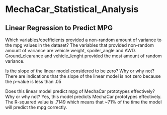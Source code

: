 # MechaCar_Statistical_Analysis
## Linear Regression to Predict MPG
Which variables/coefficients provided a non-random amount of variance to the mpg values in the dataset?
The variables that provided non-random amount of variance are vehicle weight, spoiler_angle and AWD.
Ground_clearance and vehicle_lenght provided the most amount of random variance.


Is the slope of the linear model considered to be zero? Why or why not?
There are indications that the slope of the linear model is not zero because the p-value is less than .05


Does this linear model predict mpg of MechaCar prototypes effectively? Why or why not?
Yes, this model predicts MechaCar prototypes effectively.
The R-squared value is .7149 which means that ~71% of the time the model will predict the mpg correctly.

<img>
